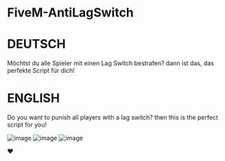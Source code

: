 # FiveM-AntiLagSwitch

# **DEUTSCH**
Möchtst du alle Spieler mit einen Lag Switch bestrafen? dann ist das, das perfekte Script für dich!

# **ENGLISH**
Do you want to punish all players with a lag switch? then this is the perfect script for you!

![image](https://user-images.githubusercontent.com/83404249/208418076-341a7296-3944-4854-80cb-ada184825c69.png)
![image](https://user-images.githubusercontent.com/83404249/208418090-13571c42-c8ad-40ca-8d80-62aa4cf211f4.png)
![image](https://user-images.githubusercontent.com/83404249/208418104-520d912a-4ced-4d54-b79e-d79fa545c98a.png)

:heart:
